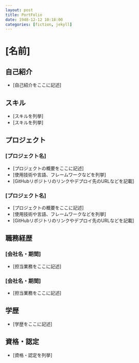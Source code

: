 ```yaml
---
layout: post
title: PortFolio
date: 1948-12-12 10:18:00
categories: [fiction, jekyll]
---
```


# [名前]

## 自己紹介
- [自己紹介をここに記述]

## スキル
- [スキルを列挙]
- [スキルを列挙]

## プロジェクト
### [プロジェクト名]
- [プロジェクトの概要をここに記述]
- [使用技術や言語、フレームワークなどを列挙]
- [GitHubリポジトリのリンクやデプロイ先のURLなどを記載]

### [プロジェクト名]
- [プロジェクトの概要をここに記述]
- [使用技術や言語、フレームワークなどを列挙]
- [GitHubリポジトリのリンクやデプロイ先のURLなどを記載]

## 職務経歴
### [会社名・期間]
- [担当業務をここに記述]

### [会社名・期間]
- [担当業務をここに記述]

## 学歴
- [学歴をここに記述]

## 資格・認定
- [資格・認定を列挙]
